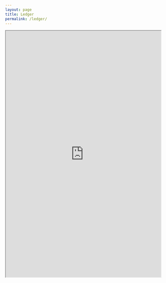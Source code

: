 ```yaml
---
layout: page
title: Ledger
permalink: /ledger/
---
```


<iframe style="width: 100%; height: 800px;" src="https://docs.google.com/spreadsheets/d/1u23ESfWQz0t2ufJ4IVl06BorJ_2kGdg5NTEXWiJmB8Q/pubhtml?widget=true&amp;headers=false"></iframe>
